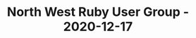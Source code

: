 ---
layout: post
title: North West Ruby User Group - 2020-12-17
datetime: '2020-12-17T18:30:00+00:00'
name: North West Ruby User Group
external_url: https://www.meetup.com/North-West-Ruby-User-Group/events/jdlpqqybcqbwb/
online_event: false
year_month: 2020-12
---
